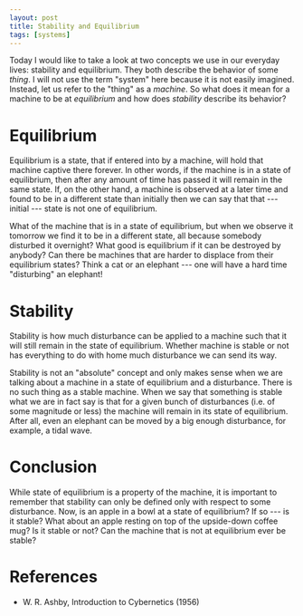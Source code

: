 ```yaml
---
layout: post
title: Stability and Equilibrium
tags: [systems]
---
```


Today I would like to take a look at two concepts we use in our everyday lives&#58; stability and equilibrium. They both describe the behavior of some *thing*. I will not use the term "system" here because it is not easily imagined. Instead, let us refer to the "thing" as a *machine*. So what does it mean for a machine to be at *equilibrium* and how does *stability* describe its behavior?


# Equilibrium


Equilibrium is a state, that if entered into by a machine, will hold that machine captive there forever. In other words, if the machine is in a state of equilibrium, then after any amount of time has passed it will remain in the same state. If, on the other hand, a machine is observed at a later time and found to be in a different state than initially then we can say that that --- initial --- state is not one of
equilibrium.

What of the machine that is in a state of equilibrium, but when we observe it tomorrow we find it to be in a different state, all because somebody disturbed it overnight? What good is equilibrium if it can be destroyed by anybody? Can there be machines that are harder to displace from their equilibrium states? Think a cat or an elephant --- one will have a hard time "disturbing" an elephant!

# Stability

Stability is how much disturbance can be applied to a machine such that it will still remain in the state of equilibrium. Whether machine is stable or not has everything to do with home much disturbance we can send its way.

Stability is not an "absolute" concept and only makes sense when we are talking about a machine in a state of equilibrium and a disturbance. There is no such thing as a stable machine. When we say that something is stable what we are in fact say is that for a given bunch of disturbances (i.e. of some magnitude or less) the machine will remain in its state of equilibrium. After all, even an elephant can be moved by a big enough disturbance, for example, a tidal wave.

# Conclusion

While state of equilibrium is a property of the machine, it is
important to remember that stability can only be defined only with respect to some disturbance. Now, is an apple in a bowl at a state of
equilibrium? If so --- is it stable? What about an apple resting on
top of the upside-down coffee mug? Is it stable or not? Can the
machine that is not at equilibrium ever be stable?


References
==========

* W. R. Ashby, Introduction to Cybernetics (1956)





